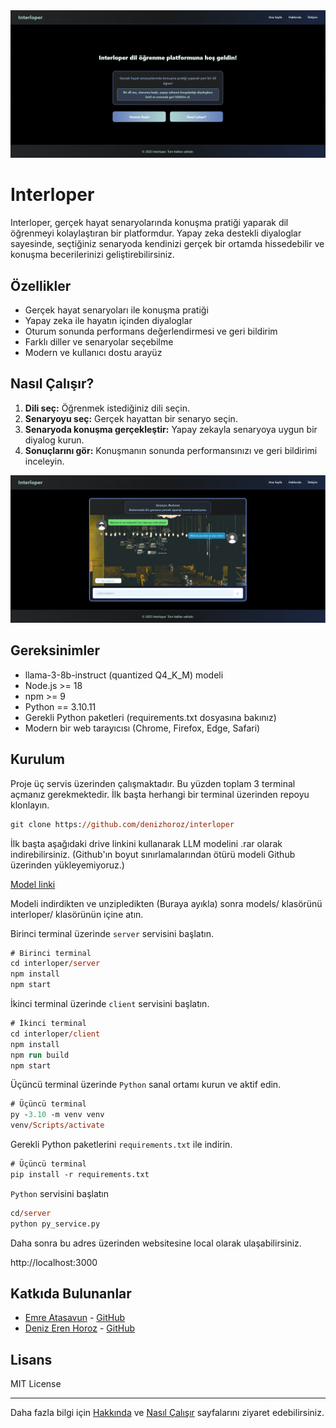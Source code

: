 <img src="assets/overview.png">

# Interloper

Interloper, gerçek hayat senaryolarında konuşma pratiği yaparak dil öğrenmeyi kolaylaştıran bir platformdur. Yapay zeka destekli diyaloglar sayesinde, seçtiğiniz senaryoda kendinizi gerçek bir ortamda hissedebilir ve konuşma becerilerinizi geliştirebilirsiniz.

## Özellikler

- Gerçek hayat senaryoları ile konuşma pratiği
- Yapay zeka ile hayatın içinden diyaloglar
- Oturum sonunda performans değerlendirmesi ve geri bildirim
- Farklı diller ve senaryolar seçebilme
- Modern ve kullanıcı dostu arayüz

## Nasıl Çalışır?

1. **Dili seç:** Öğrenmek istediğiniz dili seçin.
2. **Senaryoyu seç:** Gerçek hayattan bir senaryo seçin.
3. **Senaryoda konuşma gerçekleştir:** Yapay zekayla senaryoya uygun bir diyalog kurun.
4. **Sonuçlarını gör:** Konuşmanın sonunda performansınızı ve geri bildirimi inceleyin.

<img src="assets/overview2.png">

## Gereksinimler
- llama-3-8b-instruct (quantized Q4_K_M) modeli
- Node.js >= 18
- npm >= 9
- Python == 3.10.11
- Gerekli Python paketleri (requirements.txt dosyasına bakınız)
- Modern bir web tarayıcısı (Chrome, Firefox, Edge, Safari)

## Kurulum

Proje üç servis üzerinden çalışmaktadır. Bu yüzden toplam 3 terminal açmanız gerekmektedir. İlk başta herhangi bir terminal üzerinden repoyu klonlayın.

```ps
git clone https://github.com/denizhoroz/interloper
```

İlk başta aşağıdaki drive linkini kullanarak LLM modelini .rar olarak indirebilirsiniz. (Github'ın boyut sınırlamalarından ötürü modeli Github üzerinden yükleyemiyoruz.) 

<a href="https://drive.google.com/drive/folders/1-bkOGLRl5KOBetnYmxI3bM9_6DYHd2RG?usp=sharing">Model linki</a>

Modeli indirdikten ve unzipledikten (Buraya ayıkla) sonra models/ klasörünü interloper/ klasörünün içine atın.

Birinci terminal üzerinde `server` servisini başlatın.

```ps
# Birinci terminal
cd interloper/server
npm install
npm start
```

İkinci terminal üzerinde `client` servisini başlatın.

```ps
# İkinci terminal
cd interloper/client
npm install
npm run build
npm start
```

Üçüncü terminal üzerinde `Python` sanal ortamı kurun ve aktif edin.

```ps
# Üçüncü terminal
py -3.10 -m venv venv
venv/Scripts/activate
```

Gerekli Python paketlerini `requirements.txt` ile indirin.

```ps
# Üçüncü terminal
pip install -r requirements.txt
```

`Python` servisini başlatın

```ps
cd/server
python py_service.py
```

Daha sonra bu adres üzerinden websitesine local olarak ulaşabilirsiniz.

http://localhost:3000

## Katkıda Bulunanlar

- [Emre Atasavun](https://www.linkedin.com/in/emre-atasavun-125918303/) - [GitHub](https://github.com/Fridgemann)
- [Deniz Eren Horoz](https://www.linkedin.com/in/denizhoroz/) - [GitHub](https://github.com/denizhoroz)

## Lisans

MIT License

---

Daha fazla bilgi için [Hakkında](./client/app/(main)/about/About.js) ve [Nasıl Çalışır](./client/app/(main)/how-it-works/HowItWorks.js) sayfalarını ziyaret edebilirsiniz.